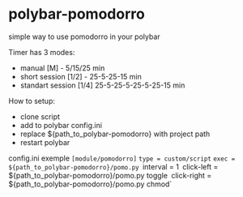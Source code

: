 # polybar-pomodorro
simple way to use pomodorro in your polybar

Timer has 3 modes:
- manual [M] - 5/15/25 min
- short session [1/2] - 25-5-25-15 min
- standart session [1/4] 25-5-25-5-25-5-25-15 min

How to setup:
- clone script
- add to polybar config.ini
- replace ${path_to_polybar-pomodorro} with project path
- restart polybar

config.ini exemple
`[module/pomodorro]`
`type = custom/script`
`exec = ${path_to_polybar-pomodorro}/pomo.py
`interval = 1`
`click-left = ${path_to_polybar-pomodorro}/pomo.py toggle`
`click-right =  ${path_to_polybar-pomodorro}/pomo.py chmod`


